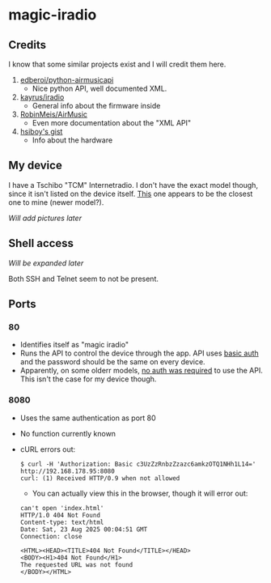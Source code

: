 # magic-iradio

## Credits
I know that some similar projects exist and I will credit them here.
1. [edberoi/python-airmusicapi](https://github.com/edberoi/python-airmusicapi)
   - Nice python API, well documented XML.
2. [kayrus/iradio](https://github.com/kayrus/iradio)
   - General info about the firmware inside
3. [RobinMeis/AirMusic](https://github.com/RobinMeis/AirMusic/tree/master/docs)
   - Even more documentation about the "XML API"
4. [hsiboy's gist](https://gist.github.com/hsiboy/5662ee465979550452cf0470ff144353)
   - Info about the hardware
  
## My device
I have a Tschibo "TCM" Internetradio. I don't have the exact model though, since it isn't listed on the device itself. [This](https://www.tchibo.de/products/112837416270/wlan-internetradio-mit-farbdisplay?article_id=120642108004) one appears to be the closest one to mine (newer model?).

*Will add pictures later*

## Shell access
*Will be expanded later*

Both SSH and Telnet seem to not be present.

## Ports
### 80
  - Identifies itself as "magic iradio"
  - Runs the API to control the device through the app. API uses [basic auth](https://github.com/edberoi/python-airmusicapi?tab=readme-ov-file#authentication) and the password should be the same on every device.
  - Apparently, on some olderr models, [no auth was required](https://github.com/edberoi/python-airmusicapi?tab=readme-ov-file#authentication) to use the API. This isn't the case for my device though.

### 8080
  - Uses the same authentication as port 80
  - No function currently known
  - cURL errors out:
    
    ```
    $ curl -H 'Authorization: Basic c3UzZzRnbzZzazc6amkzOTQ1NHh1L14=' http://192.168.178.95:8080
    curl: (1) Received HTTP/0.9 when not allowed
    ```
    
    - You can actually view this in the browser, though it will error out:

    ```
    can't open 'index.html'
    HTTP/1.0 404 Not Found
    Content-type: text/html
    Date: Sat, 23 Aug 2025 00:04:51 GMT
    Connection: close

    <HTML><HEAD><TITLE>404 Not Found</TITLE></HEAD>
    <BODY><H1>404 Not Found</H1>
    The requested URL was not found
    </BODY></HTML>
    ```
    
